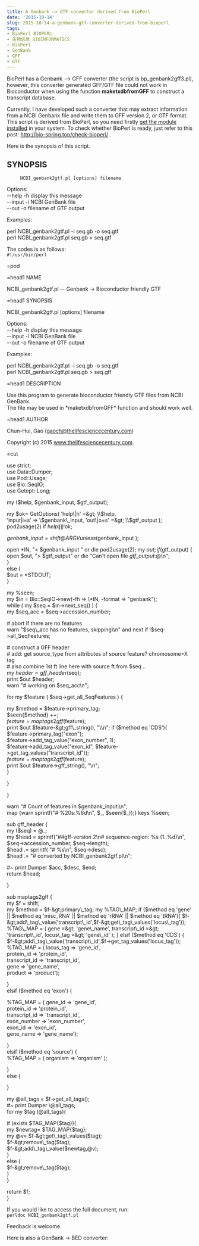 ```yaml
---
title: A Genbank –> GTF converter derived from BioPerl
date: '2015-10-14'
slug: 2015-10-14-a-genbank-gtf-converter-derived-from-bioperl
tags:
- BioPerl BIOPERL
- 生物信息 BIOINFORMATICS
- BioPerl
- GenBank
- GFF
- GTF
---
```



BioPerl has a Genbank –&gt; GFF converter (the script is
bp\_genbank2gff3.pl), however, this converter generated GFF/GTF file
could not work in Bioconductor when using the function
**maketxdbfromGFF** to construct a transcript database.

Currently, I have developed such a converter that may extract
information from a NCBI Genbank file and write them to GFF version 2, or
GTF format. This script is derived from BioPerl, so you need firstly
[get the module installed](http://bio-spring.top/reinstall-bioperl/) in
your system. To check whether BioPerl is ready, just refer to this post:
<http://bio-spring.top/check-bioperl/> .

Here is the synopsis of this script.

## SYNOPSIS

`     NCBI_genbank2gtf.pl [options] filename`

Options:  
--help -h display this message  
--input -i NCBI GenBank file  
--out -o filename of GTF output

Examples:

perl NCBI\_genbank2gtf.pl -i seq.gb -o seq.gtf  
perl NCBI\_genbank2gtf.pl seq.gb &gt; seq.gtf  

The codes is as follows:  
` #!/usr/bin/perl `

=pod

=head1 NAME

NCBI\_genbank2gtf.pl -- Genbank -&gt; Bioconductor friendly GTF

=head1 SYNOPSIS

NCBI\_genbank2gtf.pl \[options\] filename

Options:  
--help -h display this message  
--input -i NCBI GenBank file  
--out -o filename of GTF output

Examples:

perl NCBI\_genbank2gtf.pl -i seq.gb -o seq.gtf  
perl NCBI\_genbank2gtf.pl seq.gb &gt; seq.gtf

=head1 DESCRIPTION

Use this program to generate bioconductor friendly GTF files from NCBI
GenBank.  
The file may be used in \*maketxdbfromGFF\* function and should work
well.

=head1 AUTHOR

Chun-Hui, Gao (gaoch@thelifesciencecentury.com)

Copyright (c) 2015 www.thelifesciencecentury.com.

=cut

use strict;  
use Data::Dumper;  
use Pod::Usage;  
use Bio::SeqIO;  
use Getopt::Long;

my ($help, $genbank\_input, $gtf\_output);

my $ok= GetOptions( 'help\|h' =&gt; \\$help,  
'input\|i=s' =&gt; \\$genbank\_input,  
'out\|o=s' =&gt; \\$gtf\_output );  
pod2usage(2) if $help \|\| !$ok;

$genbank\_input = shift @ARGV unless ($genbank\_input );

open \*IN, "&lt; $genbank\_input " or die pod2usage(2); my $out; if
($gtf\_output) { open $out, "&gt; $gtf\_output" or die "Can't open file
$gtf\_output:$@\\n";  
}  
else {  
$out = \*STDOUT;  
}

my %seen;  
my $in = Bio::SeqIO-&gt;new(-fh =&gt; \\\*IN, -format =&gt;
"genbank");  
while ( my $seq = $in-&gt;next\_seq() ) {  
my $seq\_acc = $seq-&gt;accession\_number;

\# abort if there are no features  
warn "$seq\_acc has no features, skipping\\n" and next  
if !$seq-&gt;all\_SeqFeatures;

\# construct a GFF header  
\# add: get source\_type from attributes of source feature? chromosome=X
tag  
\# also combine 1st ft line here with source ft from $seq ..  
my $header = gff\_header($seq);  
print $out $header;  
warn "\# working on $seq\_acc\\n";

for my $feature ( $seq-&gt;get\_all\_SeqFeatures ) {

my $method = $feature-&gt;primary\_tag;  
$seen{$method} ++;  
$feature = maptags2gff($feature);  
print $out $feature-&gt;gff\_string(), "\\n";  
if ($method eq 'CDS'){  
$feature-&gt;primary\_tag("exon");  
$feature-&gt;add\_tag\_value("exon\_number", 1);  
$feature-&gt;add\_tag\_value("exon\_id",
$feature-&gt;get\_tag\_values("transcript\_id"));  
$feature = maptags2gff($feature);  
print $out $feature-&gt;gff\_string(), "\\n";  
}

}

}

warn "\# Count of features in $genbank\_input:\\n";  
map {warn sprintf("\# %20s:%6d\\n", $\_, $seen{$\_});} keys %seen;

sub gff\_header {  
my ($seq) = @\_;  
my $head = sprintf("\#\#gff-version 2\\n\# sequence-region: %s
(1..%d)\\n", $seq-&gt;accession\_number, $seq-&gt;length);  
$head .= sprintf( "\# %s\\n", $seq-&gt;desc);  
$head .= "\# converted by NCBI\_genbank2gtf.pl\\n";

\#\~ print Dumper $acc, $desc, $end;  
return $head;

}

sub maptags2gff {  
my $f = shift;  
my $method = $f-&gt;primary\_tag;  
my %TAG\_MAP;  
if ($method eq 'gene' \|\| $method eq 'misc\_RNA' \|\| $method eq 'rRNA'
\|\| $method eq 'tRNA'){  
$f-&gt;add\_tag\_value('transcript\_id',$f-&gt;get\_tag\_values('locus\_tag'));  
%TAG\_MAP = ( gene =&gt; 'gene\_name',  
transcript\_id =&gt; 'transcript\_id',  
locus\_tag =&gt; 'gene\_id' );  
}  
elsif ($method eq 'CDS') {  
$f-&gt;add\_tag\_value('transcript\_id',$f-&gt;get\_tag\_values('locus\_tag'));  
%TAG\_MAP = ( locus\_tag =&gt; 'gene\_id',  
protein\_id =&gt; 'protein\_id',  
transcript\_id =&gt; 'transcript\_id',  
gene =&gt; 'gene\_name',  
product =&gt; 'product');

}  
elsif ($method eq 'exon') {

%TAG\_MAP = ( gene\_id =&gt; 'gene\_id',  
protein\_id =&gt; 'protein\_id',  
transcript\_id =&gt; 'transcript\_id',  
exon\_number =&gt; 'exon\_number',  
exon\_id =&gt; 'exon\_id',  
gene\_name =&gt; 'gene\_name');

}  
elsif ($method eq 'source') {  
%TAG\_MAP = ( organism =&gt; 'organism' );

}  
else {

}

my @all\_tags = $f-&gt;get\_all\_tags();  
\#\~ print Dumper \\@all\_tags;  
for my $tag (@all\_tags){

if (exists $TAG\_MAP{$tag}){  
my $newtag= $TAG\_MAP{$tag};  
my @v= $f-&gt;get\_tag\_values($tag);  
$f-&gt;remove\_tag($tag);  
$f-&gt;add\_tag\_value($newtag,@v);  
}  
else {  
$f-&gt;remove\_tag($tag);  
}  
}

return $f;  
}

If you would like to access the full document, run:  
`perldoc NCBI_genbank2gtf.pl`

Feedback is welcome.

Here is also a GenBank -&gt; BED converter:
[](http://bio-spring.top/a-genbank-to-bed-converter/)
